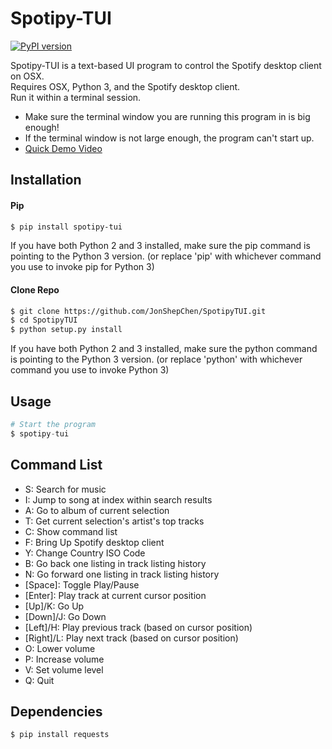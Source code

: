 # Spotipy-TUI 
[![PyPI version](https://badge.fury.io/py/spotipy-tui.svg)](http://badge.fury.io/py/spotipy-tui)

Spotipy-TUI is a text-based UI program to control the Spotify desktop client on OSX. <br>
Requires OSX, Python 3, and the Spotify desktop client. <br>
Run it within a terminal session. <br>

* Make sure the terminal window you are running this program in is big enough! 
* If the terminal window is not large enough, the program can't start up.
* [Quick Demo Video](https://www.youtube.com/watch?v=BYVSOE8mjWs)

## Installation

#### Pip
```bash
$ pip install spotipy-tui
```
If you have both Python 2 and 3 installed, make sure the pip command is pointing to the Python 3 version. 
(or replace 'pip' with whichever command you use to invoke pip for Python 3)

#### Clone Repo
```bash 
$ git clone https://github.com/JonShepChen/SpotipyTUI.git
$ cd SpotipyTUI
$ python setup.py install
```
If you have both Python 2 and 3 installed, make sure the python command is pointing to the Python 3 version.
(or replace 'python' with whichever command you use to invoke Python 3)

## Usage 
```python 
# Start the program
$ spotipy-tui
```
## Command List
* S: Search for music
* I: Jump to song at index within search results
* A: Go to album of current selection
* T: Get current selection's artist's top tracks
* C: Show command list
* F: Bring Up Spotify desktop client
* Y: Change Country ISO Code
* B: Go back one listing in track listing history
* N: Go forward one listing in track listing history
* [Space]: Toggle Play/Pause
* [Enter]: Play track at current cursor position
* [Up]/K: Go Up
* [Down]/J: Go Down
* [Left]/H: Play previous track (based on cursor position)
* [Right]/L: Play next track (based on cursor position)
* O: Lower volume
* P: Increase volume
* V: Set volume level
* Q: Quit

## Dependencies 
```bash
$ pip install requests
```
